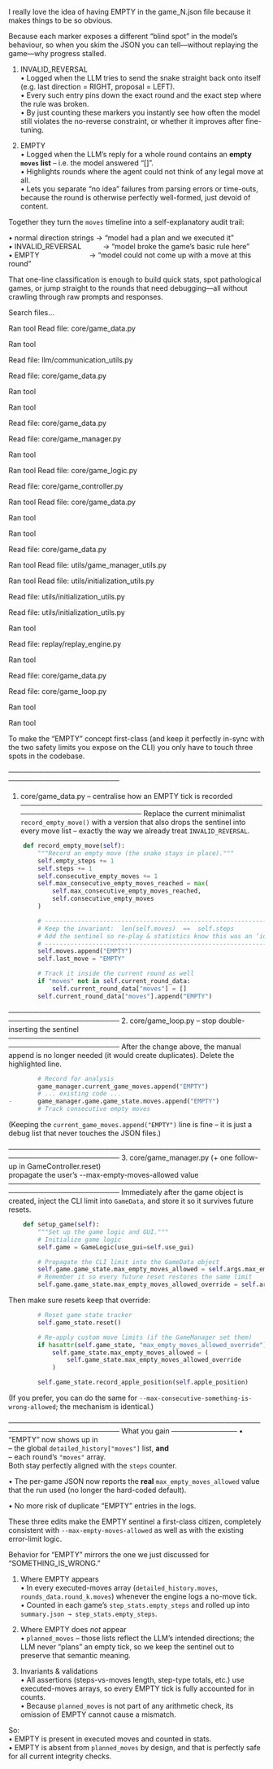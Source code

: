 I really love the idea of having EMPTY in the game_N.json file because it makes things to be so obvious. 




Because each marker exposes a different “blind spot” in the model’s behaviour, so when you skim the JSON you can tell—without replaying the game—why progress stalled.

1. INVALID_REVERSAL  
   • Logged when the LLM tries to send the snake straight back onto itself (e.g. last
     direction = RIGHT, proposal = LEFT).  
   • Every such entry pins down the exact round and the exact step where the rule was
     broken.  
   • By just counting these markers you instantly see how often the model still
     violates the no-reverse constraint, or whether it improves after fine-tuning.

2. EMPTY  
   • Logged when the LLM’s reply for a whole round contains an **empty `moves` list** –
     i.e. the model answered “[]”.  
   • Highlights rounds where the agent could not think of any legal move at all.  
   • Lets you separate “no idea” failures from parsing errors or time-outs, because
     the round is otherwise perfectly well-formed, just devoid of content.

Together they turn the `moves` timeline into a self-explanatory audit trail:

• normal direction strings → “model had a plan and we executed it”  
• INVALID_REVERSAL   → “model broke the game’s basic rule here”  
• EMPTY       → “model could not come up with a move at this round”

That one-line classification is enough to build quick stats, spot pathological
games, or jump straight to the rounds that need debugging—all without crawling
through raw prompts and responses.










Search files...

Ran tool
Read file: core/game_data.py

Ran tool

Read file: llm/communication_utils.py

Read file: core/game_data.py

Ran tool

Ran tool

Read file: core/game_data.py

Read file: core/game_manager.py

Ran tool

Ran tool
Read file: core/game_logic.py

Read file: core/game_controller.py

Ran tool
Read file: core/game_data.py

Ran tool

Ran tool

Read file: core/game_data.py

Ran tool
Read file: utils/game_manager_utils.py

Ran tool
Read file: utils/initialization_utils.py

Read file: utils/initialization_utils.py

Read file: utils/initialization_utils.py

Ran tool

Read file: replay/replay_engine.py

Ran tool

Read file: core/game_data.py

Read file: core/game_loop.py

Ran tool

Ran tool

To make the “EMPTY” concept first-class (and keep it perfectly in-sync with the two safety limits you expose on the CLI) you only have to touch three spots in the codebase.

────────────────────────────────────────────────────────────────────────
1.  core/game_data.py  – centralise how an EMPTY tick is recorded
────────────────────────────────────────────────────────────────────────
Replace the current minimalist `record_empty_move()` with a version that
also drops the sentinel into every move list – exactly the way we already
treat `INVALID_REVERSAL`.

```203:220:core/game_data.py
    def record_empty_move(self):
        """Record an empty move (the snake stays in place)."""
        self.empty_steps += 1
        self.steps += 1
        self.consecutive_empty_moves += 1
        self.max_consecutive_empty_moves_reached = max(
            self.max_consecutive_empty_moves_reached,
            self.consecutive_empty_moves
        )

        # ------------------------------------------------------------------
        # Keep the invariant:  len(self.moves)  ==  self.steps
        # Add the sentinel so re-play & statistics know this was an ‘idle’ tick
        # ------------------------------------------------------------------
        self.moves.append("EMPTY")
        self.last_move = "EMPTY"

        # Track it inside the current round as well
        if "moves" not in self.current_round_data:
            self.current_round_data["moves"] = []
        self.current_round_data["moves"].append("EMPTY")
```

────────────────────────────────────────────────────────────────────────
2.  core/game_loop.py  – stop double-inserting the sentinel
────────────────────────────────────────────────────────────────────────
After the change above, the manual append is no longer needed (it would
create duplicates).  Delete the highlighted line.

```86:98:core/game_loop.py
        # Record for analysis
        game_manager.current_game_moves.append("EMPTY")
        # ... existing code ...
-       game_manager.game.game_state.moves.append("EMPTY")
        # Track consecutive empty moves
```

(Keeping the `current_game_moves.append("EMPTY")` line is fine – it is
just a debug list that never touches the JSON files.)

────────────────────────────────────────────────────────────────────────
3.  core/game_manager.py  (+ one follow-up in GameController.reset)  
   propagate the user’s  --max-empty-moves-allowed  value
────────────────────────────────────────────────────────────────────────
Immediately after the game object is created, inject the CLI limit into
`GameData`, and store it so it survives future resets.

```109:118:core/game_manager.py
    def setup_game(self):
        """Set up the game logic and GUI."""
        # Initialize game logic
        self.game = GameLogic(use_gui=self.use_gui)

        # Propagate the CLI limit into the GameData object
        self.game.game_state.max_empty_moves_allowed = self.args.max_empty_moves_allowed
        # Remember it so every future reset restores the same limit
        self.game.game_state.max_empty_moves_allowed_override = self.args.max_empty_moves_allowed
```

Then make sure resets keep that override:

```117:131:core/game_controller.py
        # Reset game state tracker
        self.game_state.reset()

        # Re-apply custom move limits (if the GameManager set them)
        if hasattr(self.game_state, "max_empty_moves_allowed_override"):
            self.game_state.max_empty_moves_allowed = (
                self.game_state.max_empty_moves_allowed_override
            )

        self.game_state.record_apple_position(self.apple_position)
```

(If you prefer, you can do the same for
`--max-consecutive-something-is-wrong-allowed`; the mechanism is identical.)

────────────────────────────────────────────────────────────────────────
What you gain
─────────────
• “EMPTY” now shows up in  
  – the global `detailed_history["moves"]` list, **and**  
  – each round’s `"moves"` array.  
  Both stay perfectly aligned with the `steps` counter.

• The per-game JSON now reports the **real** `max_empty_moves_allowed`
  value that the run used (no longer the hard-coded default).

• No more risk of duplicate “EMPTY” entries in the logs.

These three edits make the EMPTY sentinel a first-class citizen,
completely consistent with `--max-empty-moves-allowed` as well as with
the existing error-limit logic.



Behavior for “EMPTY” mirrors the one we just discussed for “SOMETHING_IS_WRONG.”

1. Where EMPTY appears  
   • In every executed-moves array (`detailed_history.moves`, `rounds_data.round_k.moves`) whenever the engine logs a no-move tick.  
   • Counted in each game’s `step_stats.empty_steps` and rolled up into `summary.json → step_stats.empty_steps`.

2. Where EMPTY does *not* appear  
   • `planned_moves` – those lists reflect the LLM’s intended directions; the LLM never “plans” an empty tick, so we keep the sentinel out to preserve that semantic meaning.

3. Invariants & validations  
   • All assertions (steps-vs-moves length, step-type totals, etc.) use executed-moves arrays, so every EMPTY tick is fully accounted for in counts.  
   • Because `planned_moves` is not part of any arithmetic check, its omission of EMPTY cannot cause a mismatch.

So:  
• EMPTY is present in executed moves and counted in stats.  
• EMPTY is absent from `planned_moves` by design, and that is perfectly safe for all current integrity checks.